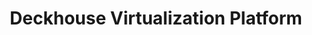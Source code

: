 ---
title: "Deckhouse Virtualization Platform"
permalink: en/virtualization-platform/documentation/architecture/overall-architecture.html
---